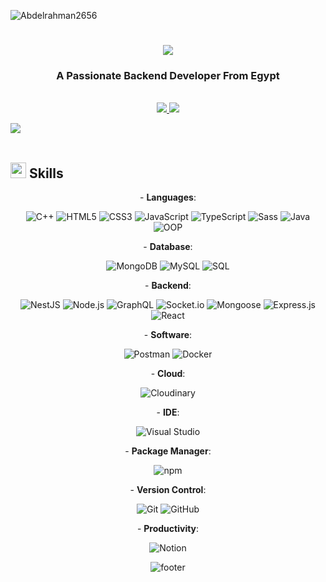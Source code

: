 <p align="left"> <img src="https://komarev.com/ghpvc/?username=Abdelrahman2656&label=Profile%20views&color=0e75b6&style=flat" alt="Abdelrahman2656" /> </p>

<h1 align="center">
    <img src="https://readme-typing-svg.herokuapp.com/?font=Righteous&size=35&center=true&vCenter=true&width=500&height=70&duration=7000&lines=Hi+There!+👋;I'm+Abdelrahman+Elmonged;I'm+BackEnd+Node.js+Developer" />
</h1>

<h3 align="center">A Passionate Backend Developer From Egypt</h3>

<br/>

<div align="center"> 
  <a href="mailto:a.elmonged870@gmail.com">
    <img src="https://img.shields.io/badge/Gmail-333333?style=for-the-badge&logo=gmail&logoColor=red" />
  </a>
<a href="https://www.linkedin.com/in/abdelrahman-elmonged-4a054036b/" target="_blank">
  <img src="https://img.shields.io/badge/LinkedIn-0077B5?style=for-the-badge&logo=linkedin&logoColor=white" />
</a>
</div>



<img src="https://user-images.githubusercontent.com/73097560/115834477-dbab4500-a447-11eb-908a-139a6edaec5c.gif"><br><br>
## <img src="https://media2.giphy.com/media/QssGEmpkyEOhBCb7e1/giphy.gif?cid=ecf05e47a0n3gi1bfqntqmob8g9aid1oyj2wr3ds3mg700bl&rid=giphy.gif" width ="25"><b> Skills</b>
<div align="center" width="100">

<p align="center">
  - <b>Languages</b>:
</p>


  
  ![C++](https://img.shields.io/badge/C++%20-%2300599C.svg?style=for-the-badge&logo=c%2B%2B&logoColor=white)
  ![HTML5](https://img.shields.io/badge/HTML5%20-%23E34F26.svg?style=for-the-badge&logo=html5&logoColor=white)
  ![CSS3](https://img.shields.io/badge/CSS%20-%231572B6.svg?style=for-the-badge&logo=css3&logoColor=white)
  ![JavaScript](https://img.shields.io/badge/JavaScript%20-%23F7DF1E.svg?style=for-the-badge&logo=javascript&logoColor=black)
  ![TypeScript](https://img.shields.io/badge/TypeScript%20-%232F72B8.svg?style=for-the-badge&logo=typescript&logoColor=white)
  ![Sass](https://img.shields.io/badge/Sass%20-%23CC6699.svg?style=for-the-badge&logo=sass&logoColor=white)
  ![Java](https://img.shields.io/badge/Java%20-%23F7DF1E.svg?style=for-the-badge&logo=java&logoColor=white)
  ![OOP](https://img.shields.io/badge/OOP%20-%232F72B8.svg?style=for-the-badge&logo=java&logoColor=white)


<p align="center">
  - <b>Database</b>:
</p>


  ![MongoDB](https://img.shields.io/badge/MongoDB%20-%2347A248.svg?style=for-the-badge&logo=mongodb&logoColor=white)
  ![MySQL](https://img.shields.io/badge/MySQL%20-%234479A1.svg?style=for-the-badge&logo=mysql&logoColor=white)
![SQL](https://img.shields.io/badge/SQL%20-%23476DB1.svg?style=for-the-badge&logo=postgresql&logoColor=white)

<p align="center">
  - <b>Backend</b>:
</p>


  ![NestJS](https://img.shields.io/badge/NestJS%20-%23E0234E.svg?style=for-the-badge&logo=nestjs&logoColor=white)
  ![Node.js](https://img.shields.io/badge/Node.js%20-%2343853D.svg?style=for-the-badge&logo=node.js&logoColor=white)
  ![GraphQL](https://img.shields.io/badge/GraphQL%20-%236746A9.svg?style=for-the-badge&logo=graphql&logoColor=white)
  ![Socket.io](https://img.shields.io/badge/Socket.io%20-%23000000.svg?style=for-the-badge&logo=socket.io&logoColor=white)
   ![Mongoose](https://img.shields.io/badge/Mongoose%20-%2347A248.svg?style=for-the-badge&logo=mongoose&logoColor=white)
  ![Express.js](https://img.shields.io/badge/Express.js%20-%23404D59.svg?style=for-the-badge&logo=express&logoColor=white)
   ![React](https://img.shields.io/badge/React%20-%2361DAFB.svg?style=for-the-badge&logo=react&logoColor=white)


<p align="center">
  - <b>Software</b>:
</p>


  ![Postman](https://img.shields.io/badge/Postman%20-%23FF6C37.svg?style=for-the-badge&logo=postman&logoColor=white)
  ![Docker](https://img.shields.io/badge/Docker%20-%232496ED.svg?style=for-the-badge&logo=docker&logoColor=white)
  


<p align="center">
  - <b>Cloud</b>:
</p>


  ![Cloudinary](https://img.shields.io/badge/Cloudinary%20-%2395D5D5.svg?style=for-the-badge&logo=cloudinary&logoColor=white)
<p align="center">
  - <b>IDE</b>:
</p>

  ![Visual Studio](https://img.shields.io/badge/Visual%20Studio%20-%23007ACC.svg?style=for-the-badge&logo=visual-studio&logoColor=white)
<p align="center">
  - <b>Package Manager</b>:
</p>

  ![npm](https://img.shields.io/badge/npm%20-%23CB3837.svg?style=for-the-badge&logo=npm&logoColor=white)

<p align="center">
  - <b>Version Control</b>:
</p>

  ![Git](https://img.shields.io/badge/Git%20-%23F05032.svg?style=for-the-badge&logo=git&logoColor=white)
  ![GitHub](https://img.shields.io/badge/GitHub%20-%23000000.svg?style=for-the-badge&logo=github&logoColor=white)

<p align="center">
  - <b>Productivity</b>:
</p>

  ![Notion](https://img.shields.io/badge/Notion%20-%23000000.svg?style=for-the-badge&logo=notion&logoColor=white)

</div>
</div>

</div>

<div align="center" width="100">
  <img src="https://capsule-render.vercel.app/api?color=0:4B0082,50:8A2BE2,100:DDA0DD&height=100&section=footer&fontSize=30&type=waving&fontColor=fefefe" alt="footer" />
</div>
